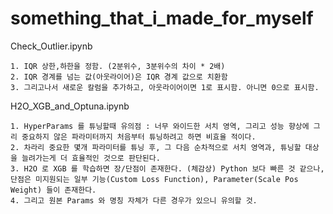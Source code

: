 # something_that_i_made_for_myself

Check_Outlier.ipynb
```
1. IQR 상한,하한을 정함. (2분위수, 3분위수의 차이 * 2배)
2. IQR 경계를 넘는 값(아웃라이어)은 IQR 경계 값으로 치환함
3. 그리고나서 새로운 칼럼을 추가하고, 아웃라이어이면 1로 표시함. 아니면 0으로 표시함.
```

H2O_XGB_and_Optuna.ipynb
```
1. HyperParams 를 튜닝할때 유의점 : 너무 와이드한 서치 영역, 그리고 성능 향상에 그리 중요하지 않은 파라미터까지 처음부터 튜닝하려고 하면 비효율 적이다.
2. 차라리 중요한 몇개 파라미터를 튜닝 후, 그 다음 순차적으로 서치 영역과, 튜닝할 대상을 늘려가는게 더 효율적인 것으로 판단된다.
3. H2O 로 XGB 를 학습하면 장/단점이 존재한다. (체감상) Python 보다 빠른 것 같으나, 단점은 미지원되는 일부 기능(Custom Loss Function), Parameter(Scale Pos Weight) 들이 존재한다.
4. 그리고 원본 Params 와 명칭 자체가 다른 경우가 있으니 유의할 것.
```





